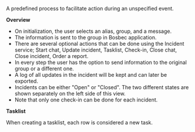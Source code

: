 A predefined process to facilitate action during an unspecified event.

**Overview**

* On initialization, the user selects an alias, group, and a message. 
* The information is sent to the group in Bosbec application. 
* There are several optional actions that can be done using the Incident service; Start chat, Update incident, Tasklist, Check-in, Close chat, Close incident, Order a report.
* In every step the user has the option to send information to the original group or a different one.
* A log of all updates in the incident will be kept and can later be exported.
* Incidents can be either "Open" or "Closed". The two different states are shown separately on the left side of this view.
* Note that only one check-in can be done for each incident.

**Tasklist**

When creating a tasklist, each row is considered a new task.
